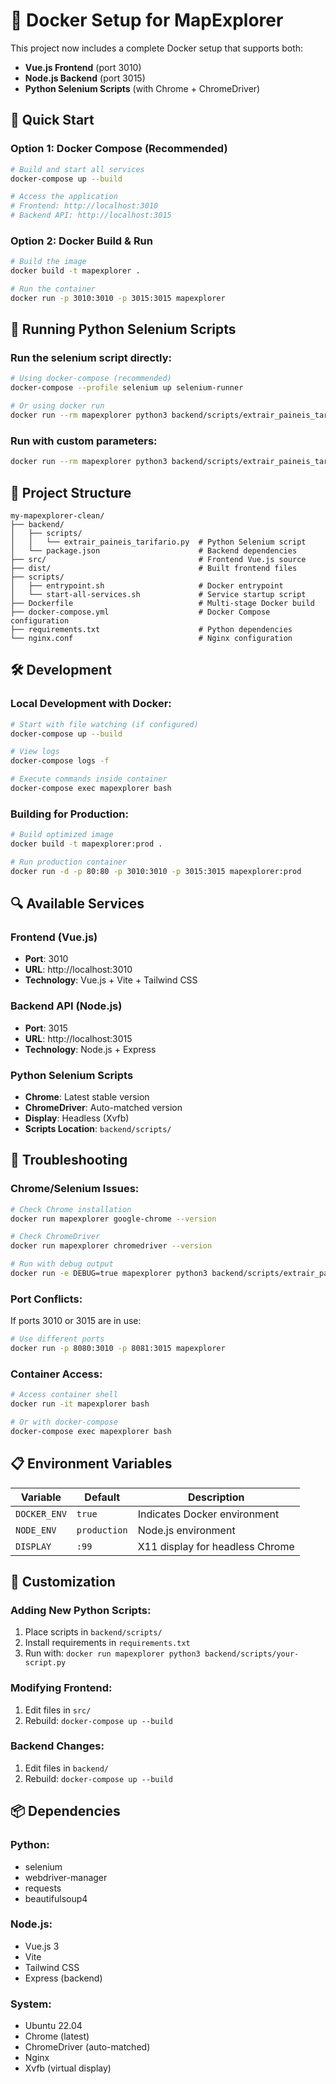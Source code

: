 # 🐳 Docker Setup for MapExplorer

This project now includes a complete Docker setup that supports both:
- **Vue.js Frontend** (port 3010)
- **Node.js Backend** (port 3015) 
- **Python Selenium Scripts** (with Chrome + ChromeDriver)

## 🚀 Quick Start

### Option 1: Docker Compose (Recommended)
```bash
# Build and start all services
docker-compose up --build

# Access the application
# Frontend: http://localhost:3010
# Backend API: http://localhost:3015
```

### Option 2: Docker Build & Run
```bash
# Build the image
docker build -t mapexplorer .

# Run the container
docker run -p 3010:3010 -p 3015:3015 mapexplorer
```

## 🔧 Running Python Selenium Scripts

### Run the selenium script directly:
```bash
# Using docker-compose (recommended)
docker-compose --profile selenium up selenium-runner

# Or using docker run
docker run --rm mapexplorer python3 backend/scripts/extrair_paineis_tarifario.py BRR-00133
```

### Run with custom parameters:
```bash
docker run --rm mapexplorer python3 backend/scripts/extrair_paineis_tarifario.py YOUR-POSTO-ID
```

## 📁 Project Structure
```
my-mapexplorer-clean/
├── backend/
│   ├── scripts/
│   │   └── extrair_paineis_tarifario.py  # Python Selenium script
│   └── package.json                      # Backend dependencies
├── src/                                  # Frontend Vue.js source
├── dist/                                 # Built frontend files
├── scripts/
│   ├── entrypoint.sh                     # Docker entrypoint
│   └── start-all-services.sh             # Service startup script
├── Dockerfile                            # Multi-stage Docker build
├── docker-compose.yml                    # Docker Compose configuration
├── requirements.txt                      # Python dependencies
└── nginx.conf                            # Nginx configuration
```

## 🛠 Development

### Local Development with Docker:
```bash
# Start with file watching (if configured)
docker-compose up --build

# View logs
docker-compose logs -f

# Execute commands inside container
docker-compose exec mapexplorer bash
```

### Building for Production:
```bash
# Build optimized image
docker build -t mapexplorer:prod .

# Run production container
docker run -d -p 80:80 -p 3010:3010 -p 3015:3015 mapexplorer:prod
```

## 🔍 Available Services

### Frontend (Vue.js)
- **Port**: 3010
- **URL**: http://localhost:3010
- **Technology**: Vue.js + Vite + Tailwind CSS

### Backend API (Node.js)
- **Port**: 3015
- **URL**: http://localhost:3015
- **Technology**: Node.js + Express

### Python Selenium Scripts
- **Chrome**: Latest stable version
- **ChromeDriver**: Auto-matched version
- **Display**: Headless (Xvfb)
- **Scripts Location**: `backend/scripts/`

## 🐛 Troubleshooting

### Chrome/Selenium Issues:
```bash
# Check Chrome installation
docker run mapexplorer google-chrome --version

# Check ChromeDriver
docker run mapexplorer chromedriver --version

# Run with debug output
docker run -e DEBUG=true mapexplorer python3 backend/scripts/extrair_paineis_tarifario.py
```

### Port Conflicts:
If ports 3010 or 3015 are in use:
```bash
# Use different ports
docker run -p 8080:3010 -p 8081:3015 mapexplorer
```

### Container Access:
```bash
# Access container shell
docker run -it mapexplorer bash

# Or with docker-compose
docker-compose exec mapexplorer bash
```

## 📋 Environment Variables

| Variable | Default | Description |
|----------|---------|-------------|
| `DOCKER_ENV` | `true` | Indicates Docker environment |
| `NODE_ENV` | `production` | Node.js environment |
| `DISPLAY` | `:99` | X11 display for headless Chrome |

## 🔧 Customization

### Adding New Python Scripts:
1. Place scripts in `backend/scripts/`
2. Install requirements in `requirements.txt`
3. Run with: `docker run mapexplorer python3 backend/scripts/your-script.py`

### Modifying Frontend:
1. Edit files in `src/`
2. Rebuild: `docker-compose up --build`

### Backend Changes:
1. Edit files in `backend/`
2. Rebuild: `docker-compose up --build`

## 📦 Dependencies

### Python:
- selenium
- webdriver-manager
- requests
- beautifulsoup4

### Node.js:
- Vue.js 3
- Vite
- Tailwind CSS
- Express (backend)

### System:
- Ubuntu 22.04
- Chrome (latest)
- ChromeDriver (auto-matched)
- Nginx
- Xvfb (virtual display)
